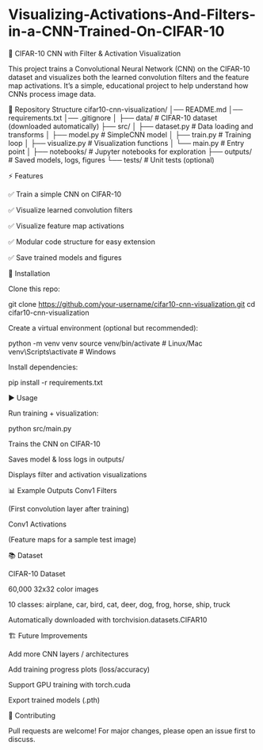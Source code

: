 # Visualizing-Activations-And-Filters-in-a-CNN-Trained-On-CIFAR-10

🧠 CIFAR-10 CNN with Filter & Activation Visualization

This project trains a Convolutional Neural Network (CNN) on the CIFAR-10 dataset and visualizes both the learned convolution filters and the feature map activations.
It’s a simple, educational project to help understand how CNNs process image data.

📂 Repository Structure
cifar10-cnn-visualization/
│── README.md
│── requirements.txt
│── .gitignore
│
├── data/                   # CIFAR-10 dataset (downloaded automatically)
├── src/
│   ├── dataset.py          # Data loading and transforms
│   ├── model.py            # SimpleCNN model
│   ├── train.py            # Training loop
│   ├── visualize.py        # Visualization functions
│   └── main.py             # Entry point
│
├── notebooks/              # Jupyter notebooks for exploration
├── outputs/                # Saved models, logs, figures
└── tests/                  # Unit tests (optional)

⚡ Features

✅ Train a simple CNN on CIFAR-10

✅ Visualize learned convolution filters

✅ Visualize feature map activations

✅ Modular code structure for easy extension

✅ Save trained models and figures

🔧 Installation

Clone this repo:

git clone https://github.com/your-username/cifar10-cnn-visualization.git
cd cifar10-cnn-visualization


Create a virtual environment (optional but recommended):

python -m venv venv
source venv/bin/activate   # Linux/Mac
venv\Scripts\activate      # Windows


Install dependencies:

pip install -r requirements.txt

▶️ Usage

Run training + visualization:

python src/main.py


Trains the CNN on CIFAR-10

Saves model & loss logs in outputs/

Displays filter and activation visualizations

📊 Example Outputs
Conv1 Filters

(First convolution layer after training)


Conv1 Activations

(Feature maps for a sample test image)


📚 Dataset

CIFAR-10 Dataset

60,000 32x32 color images

10 classes: airplane, car, bird, cat, deer, dog, frog, horse, ship, truck

Automatically downloaded with torchvision.datasets.CIFAR10

🏗️ Future Improvements

 Add more CNN layers / architectures

 Add training progress plots (loss/accuracy)

 Support GPU training with torch.cuda

 Export trained models (.pth)

🤝 Contributing

Pull requests are welcome! For major changes, please open an issue first to discuss.
